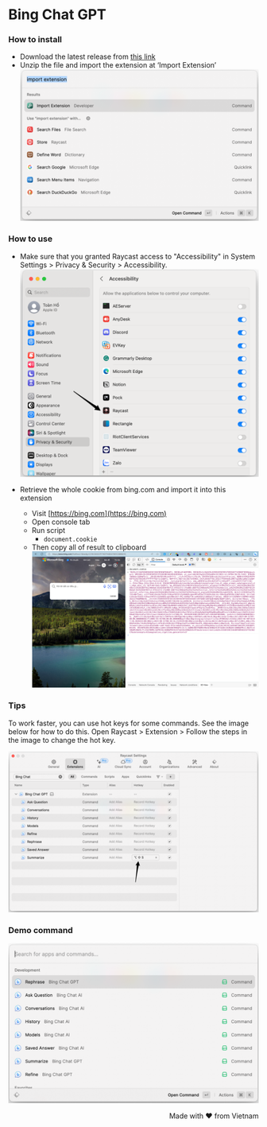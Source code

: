 # Bing Chat GPT

### How to install

- Download the latest release from [this link](https://github.com/toanbku/bing-chat-raycast-extension/releases)
- Unzip the file and import the extension at ‘Import Extension’
  ![](.github/import-extension.png)

### How to use

- Make sure that you granted Raycast access to "Accessibility" in System Settings > Privacy & Security > Accessibility.
  ![](.github/enable-privacy.png)

- Retrieve the whole cookie from bing.com and import it into this extension
  - Visit [https://bing.com](https://bing.com)
  - Open console tab
  - Run script
    - `document.cookie`
  - Then copy all of result to clipboard
    ![](.github/how-to-get-cookie.png)

### Tips

To work faster, you can use hot keys for some commands. See the image below for how to do this. Open Raycast > Extension > Follow the steps in the image to change the hot key.

![](.github/tips.png)

### Demo command

![](.github/demo-command.png)

<p align="right">
Made with ♥ from Vietnam
</p>
